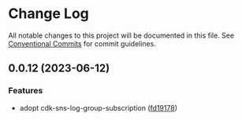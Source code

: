 # Change Log

All notable changes to this project will be documented in this file.
See [Conventional Commits](https://conventionalcommits.org) for commit guidelines.

## 0.0.12 (2023-06-12)

### Features

- adopt cdk-sns-log-group-subscription ([fd19178](https://github.com/wheatstalk/tools/commit/fd19178dc3b8350b3aad6b2efd80ea719aa73ad4))
